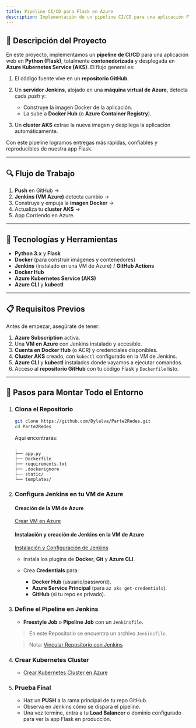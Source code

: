 ```yaml
---
title: Pipeline CI/CD para Flask en Azure
description: Implementación de un pipeline CI/CD para una aplicación Flask contenedorizada y desplegada en Azure Kubernetes Service (AKS).
---
```

## 📖 Descripción del Proyecto

En este proyecto, implementamos un **pipeline de CI/CD** para una aplicación web en **Python (Flask)**, totalmente **contenedorizada** y desplegada en **Azure Kubernetes Service (AKS)**. El flujo general es:

1. El código fuente vive en un **repositorio GitHub**.
2. Un **servidor Jenkins**, alojado en una **máquina virtual de Azure**, detecta cada *push* y:

   * Construye la imagen Docker de la aplicación.
   * La sube a **Docker Hub** (o **Azure Container Registry**).
3. Un **cluster AKS** extrae la nueva imagen y despliega la aplicación automáticamente.

Con este pipeline logramos entregas más rápidas, confiables y reproducibles de nuestra app Flask.

---

## 🔍 Flujo de Trabajo

1. **Push** en GitHub →
2. **Jenkins (VM Azure)** detecta cambio →
3. Construye y empuja la **imagen Docker** →
4. Actualiza tu **cluster AKS** →
5. App Corriendo en Azure.

---

## 🧰 Tecnologías y Herramientas

* **Python 3.x** y **Flask**
* **Docker** (para construir imágenes y contenedores)
* **Jenkins** (instalado en una VM de Azure) / **GitHub Actions**
* **Docker Hub**
* **Azure Kubernetes Service (AKS)**
* **Azure CLI** y **kubectl**

---

## 📋 Requisitos Previos

Antes de empezar, asegúrate de tener:

1. **Azure Subscription** activa.
2. Una **VM en Azure** con Jenkins instalado y accesible.
3. **Cuenta en Docker Hub** (o ACR) y credenciales disponibles.
4. **Cluster AKS** creado, con `kubectl` configurado en la VM de Jenkins.
5. **Azure CLI** y **kubectl** instalados donde vayamos a ejecutar comandos.
6. Acceso al **repositorio GitHub** con tu código Flask y `Dockerfile` listo.

---

## 🚀 Pasos para Montar Todo el Entorno

1. ### Clona el Repositorio

   ```bash
   git clone https://github.com/Dylalva/Parte2Redes.git
   cd Parte2Redes
   ```

   Aquí encontrarás:

   ```
   .
   ├── app.py
   ├── Dockerfile
   ├── requirements.txt
   ├── .dockerignore
   ├── static/
   └── templates/
   ```

2. ### Configura Jenkins en tu VM de Azure
   #### Creación de la VM de **Azure**
   [Crear VM en Azure](Creación-de-la-VM-en-Azure)
   #### Instalación y creación de Jenkins en la VM de **Azure**
   [Instalación y Configuración de Jenkins](Instalación-y-Configuración-de-Jenkins)

   * Instala los plugins de **Docker**, **Git** y **Azure CLI**.
   * Crea **Credentials** para:

     * **Docker Hub** (usuario/password).
     * **Azure Service Principal** (para `az aks get-credentials`).
     * **GitHub** (si tu repo es privado).

3. ### Define el Pipeline en Jenkins

   * **Freestyle Job** o **Pipeline Job** con un `Jenkinsfile`.
   > En este Repositorio se encuentra un archivo `Jenkinsfile`.

   > Nota: [Vincular Repositorio con Jenkins](Vincular-Repositorio-con-Jenkins)


4. ### Crear Kubernetes Cluster
   * [Crear Kubernetes Cluster en Azure](Creación-de-Kubernetes-Cluster-en-Azure)

5. ### Prueba Final

   * Haz un **PUSH** a la rama principal de tu repo GitHub.
   * Observa en Jenkins cómo se dispara el pipeline.
   * Una vez termine, entra a tu **Load Balancer** o dominio configurado para ver la app Flask en producción.